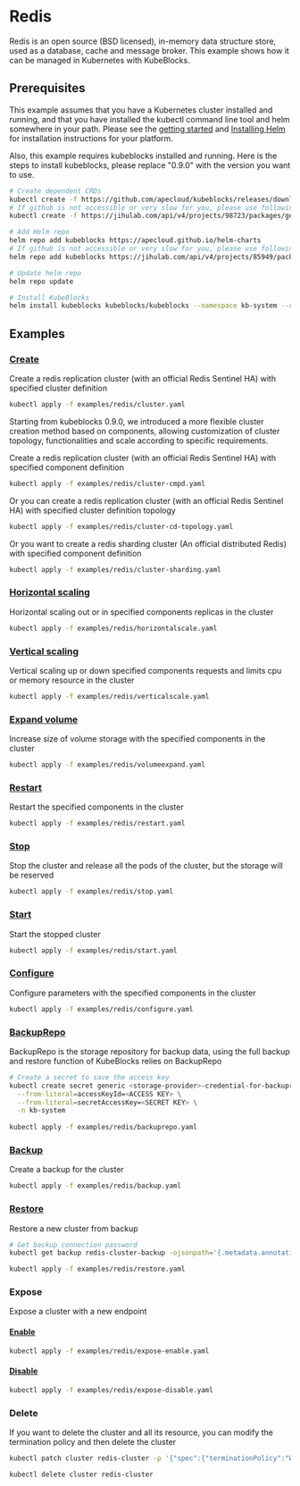 # Redis

Redis is an open source (BSD licensed), in-memory data structure store, used as a database, cache and message broker. This example shows how it can be managed in Kubernetes with KubeBlocks.

## Prerequisites

This example assumes that you have a Kubernetes cluster installed and running, and that you have installed the kubectl command line tool and helm somewhere in your path. Please see the [getting started](https://kubernetes.io/docs/setup/)  and [Installing Helm](https://helm.sh/docs/intro/install/) for installation instructions for your platform.

Also, this example requires kubeblocks installed and running. Here is the steps to install kubeblocks, please replace "0.9.0" with the version you want to use.
```bash
# Create dependent CRDs
kubectl create -f https://github.com/apecloud/kubeblocks/releases/download/v0.9.0/kubeblocks_crds.yaml
# If github is not accessible or very slow for you, please use following command instead
kubectl create -f https://jihulab.com/api/v4/projects/98723/packages/generic/kubeblocks/v0.9.0/kubeblocks_crds.yaml

# Add Helm repo 
helm repo add kubeblocks https://apecloud.github.io/helm-charts
# If github is not accessible or very slow for you, please use following repo instead
helm repo add kubeblocks https://jihulab.com/api/v4/projects/85949/packages/helm/stable

# Update helm repo
helm repo update

# Install KubeBlocks
helm install kubeblocks kubeblocks/kubeblocks --namespace kb-system --create-namespace --version="0.9.0"
```
 

## Examples

### [Create](cluster.yaml) 
Create a redis replication cluster (with an official Redis Sentinel HA) with specified cluster definition 
```bash
kubectl apply -f examples/redis/cluster.yaml
```
Starting from kubeblocks 0.9.0, we introduced a more flexible cluster creation method based on components, allowing customization of cluster topology, functionalities and scale according to specific requirements.

Create a redis replication cluster (with an official Redis Sentinel HA) with specified component definition 
```bash
kubectl apply -f examples/redis/cluster-cmpd.yaml
```

Or you can create a redis replication cluster (with an official Redis Sentinel HA) with specified cluster definition topology
```bash
kubectl apply -f examples/redis/cluster-cd-topology.yaml
```

Or you want to create a redis sharding cluster (An official distributed Redis) with specified component definition
```bash
kubectl apply -f examples/redis/cluster-sharding.yaml
```

### [Horizontal scaling](horizontalscale.yaml)
Horizontal scaling out or in specified components replicas in the cluster
```bash
kubectl apply -f examples/redis/horizontalscale.yaml
```

### [Vertical scaling](verticalscale.yaml)
Vertical scaling up or down specified components requests and limits cpu or memory resource in the cluster
```bash
kubectl apply -f examples/redis/verticalscale.yaml
```

### [Expand volume](volumeexpand.yaml)
Increase size of volume storage with the specified components in the cluster
```bash
kubectl apply -f examples/redis/volumeexpand.yaml
```

### [Restart](restart.yaml)
Restart the specified components in the cluster
```bash
kubectl apply -f examples/redis/restart.yaml
```

### [Stop](stop.yaml)
Stop the cluster and release all the pods of the cluster, but the storage will be reserved
```bash
kubectl apply -f examples/redis/stop.yaml
```

### [Start](start.yaml)
Start the stopped cluster
```bash
kubectl apply -f examples/redis/start.yaml
```

### [Configure](configure.yaml)
Configure parameters with the specified components in the cluster
```bash
kubectl apply -f examples/redis/configure.yaml
```

### [BackupRepo](backuprepo.yaml)
BackupRepo is the storage repository for backup data, using the full backup and restore function of KubeBlocks relies on BackupRepo
```bash
# Create a secret to save the access key
kubectl create secret generic <storage-provider>-credential-for-backuprepo\
  --from-literal=accessKeyId=<ACCESS KEY> \
  --from-literal=secretAccessKey=<SECRET KEY> \
  -n kb-system 
  
kubectl apply -f examples/redis/backuprepo.yaml
```

### [Backup](backup.yaml)
Create a backup for the cluster
```bash
kubectl apply -f examples/redis/backup.yaml
```

### [Restore](restore.yaml)
Restore a new cluster from backup
```bash
# Get backup connection password
kubectl get backup redis-cluster-backup -ojsonpath='{.metadata.annotations.dataprotection\.kubeblocks\.io\/connection-password}' -n default

kubectl apply -f examples/redis/restore.yaml
```

### Expose
Expose a cluster with a new endpoint
#### [Enable](expose-enable.yaml)
```bash
kubectl apply -f examples/redis/expose-enable.yaml
```

#### [Disable](expose-disable.yaml)
```bash
kubectl apply -f examples/redis/expose-disable.yaml
```

### Delete
If you want to delete the cluster and all its resource, you can modify the termination policy and then delete the cluster
```bash
kubectl patch cluster redis-cluster -p '{"spec":{"terminationPolicy":"WipeOut"}}' --type="merge"

kubectl delete cluster redis-cluster
```
